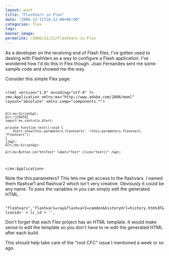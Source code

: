 ```yaml
---
layout: post
title: "FlashVars in Flex"
date: "2006-12-11T16:12:00+06:00"
categories: flex 
tags: 
banner_image: 
permalink: /2006/12/11/FlashVars-in-Flex
---
```


As a developer on the receiving end of Flash files, I've gotten used to dealing with FlashVars as a way to configure a Flash application. I've wondered how I'd do this in Flex though. Joao Fernandes sent me some sample code and showed me the way.

Consider this simple Flex page:

<code>
&lt;?xml version="1.0" encoding="utf-8" ?&gt;
&lt;mx:Application xmlns:mx="http://www.adobe.com/2006/mxml" layout="absolute" xmlns:comp="components.*"&gt;
	
	&lt;mx:Script&gt;
	&lt;![CDATA[
	import mx.controls.Alert;
	
	private function test():void {
		Alert.show(this.parameters.flashvar1+' '+this.parameters.flashvar2, "Flashvars");	
	}
	]]&gt;
	&lt;/mx:Script&gt;
	
	&lt;mx:Button id="btnTest" label="Test" click="test()" /&gt;
	
&lt;/mx:Application&gt;
</code>

Note the this.parameters? This lets me get access to the flashvars. I named them flashvar1 and flashvar2 which isn't very creative. Obviously it could be any name. To pass the variables in you can simply edit the generated HTML.

<code>
"flashvars",'flashvar1=ray&flashvar2=camden&historyUrl=history.htm%3F&lconid=' + lc_id + '',
</code>

Don't forget that each Flex project has an HTML template. It would make sense to edit the template so you don't have to re-edit the generated HTML after each build. 

This should help take care of the "root CFC" issue I mentioned a week or so ago.